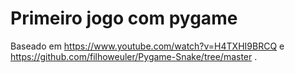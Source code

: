 # Primeiro jogo com pygame

Baseado em https://www.youtube.com/watch?v=H4TXHI9BRCQ e https://github.com/filhoweuler/Pygame-Snake/tree/master .